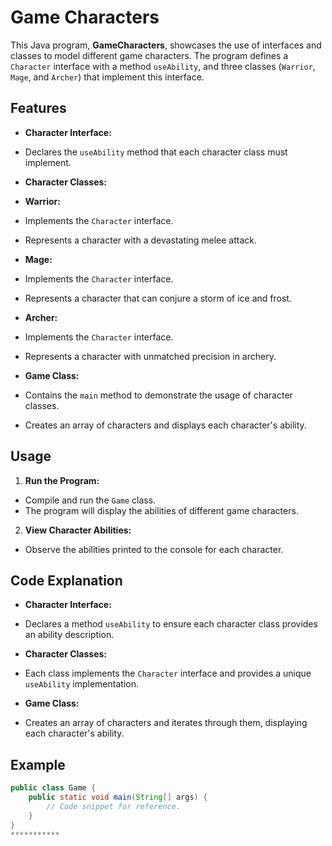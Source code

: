 # Game Characters
This Java program, **GameCharacters**, showcases the use of interfaces and classes to model different game characters. The program defines a `Character` interface with a method `useAbility`, and three classes (`Warrior`, `Mage`, and `Archer`) that implement this interface.

## Features

- **Character Interface:**
- Declares the `useAbility` method that each character class must implement.

- **Character Classes:**
- **Warrior:**
- Implements the `Character` interface.
- Represents a character with a devastating melee attack.

- **Mage:**
- Implements the `Character` interface.
- Represents a character that can conjure a storm of ice and frost.

- **Archer:**
- Implements the `Character` interface.
- Represents a character with unmatched precision in archery.

- **Game Class:**
- Contains the `main` method to demonstrate the usage of character classes.
- Creates an array of characters and displays each character's ability.

## Usage

1. **Run the Program:**
- Compile and run the `Game` class.
- The program will display the abilities of different game characters.

2. **View Character Abilities:**
- Observe the abilities printed to the console for each character.

## Code Explanation

- **Character Interface:**
- Declares a method `useAbility` to ensure each character class provides an ability description.

- **Character Classes:**
- Each class implements the `Character` interface and provides a unique `useAbility` implementation.

- **Game Class:**
- Creates an array of characters and iterates through them, displaying each character's ability.

## Example

```java
public class Game {
    public static void main(String[] args) {
        // Code snippet for reference.
    }
}
***********
